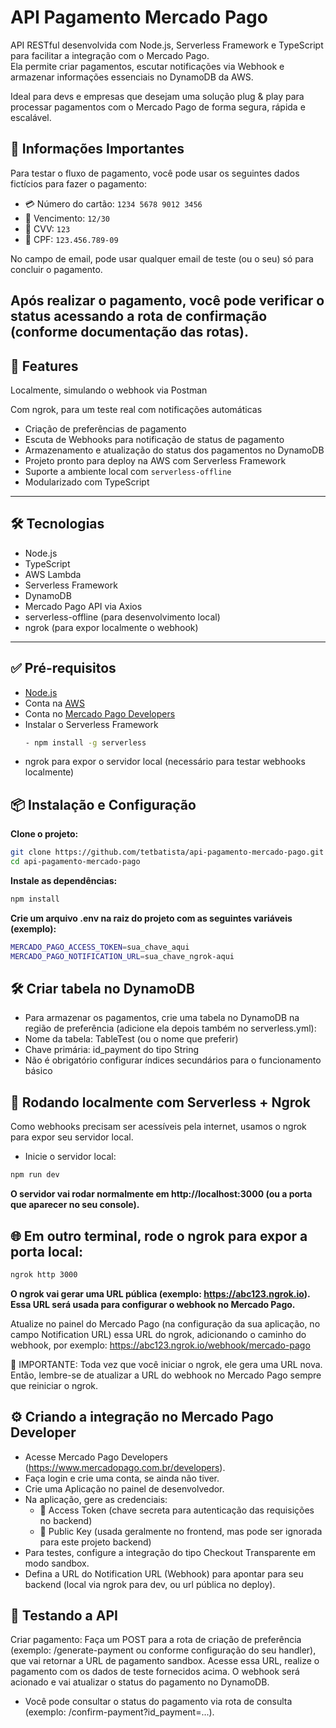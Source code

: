 # API Pagamento Mercado Pago

API RESTful desenvolvida com Node.js, Serverless Framework e TypeScript para facilitar a integração com o Mercado Pago.  
Ela permite criar pagamentos, escutar notificações via Webhook e armazenar informações essenciais no DynamoDB da AWS.

Ideal para devs e empresas que desejam uma solução plug & play para processar pagamentos com o Mercado Pago de forma segura, rápida e escalável.

## 📌 Informações Importantes

Para testar o fluxo de pagamento, você pode usar os seguintes dados fictícios para fazer o pagamento:

- 💳 Número do cartão: `1234 5678 9012 3456`  
- 📆 Vencimento: `12/30`  
- 🔐 CVV: `123`  
- 📄 CPF: `123.456.789-09` 

No campo de email, pode usar qualquer email de teste (ou o seu) só para concluir o pagamento.

Após realizar o pagamento, você pode verificar o status acessando a rota de confirmação (conforme documentação das rotas).
---

## 🚀 Features

Localmente, simulando o webhook via Postman

Com ngrok, para um teste real com notificações automáticas

- Criação de preferências de pagamento
- Escuta de Webhooks para notificação de status de pagamento
- Armazenamento e atualização do status dos pagamentos no DynamoDB
- Projeto pronto para deploy na AWS com Serverless Framework
- Suporte a ambiente local com `serverless-offline`
- Modularizado com TypeScript

---

## 🛠️ Tecnologias

- Node.js
- TypeScript
- AWS Lambda
- Serverless Framework
- DynamoDB
- Mercado Pago API via Axios
- serverless-offline (para desenvolvimento local)
- ngrok (para expor localmente o webhook)

---

## ✅ Pré-requisitos

- [Node.js](https://nodejs.org/)
- Conta na [AWS](https://aws.amazon.com/)
- Conta no [Mercado Pago Developers](https://www.mercadopago.com.br/developers)
- Instalar o Serverless Framework
  ```bash
  - npm install -g serverless
  ```
- ngrok para expor o servidor local (necessário para testar webhooks localmente)

## 📦 Instalação e Configuração

**Clone o projeto:**
```bash
git clone https://github.com/tetbatista/api-pagamento-mercado-pago.git
cd api-pagamento-mercado-pago
```

**Instale as dependências:**
```bash
npm install
```

**Crie um arquivo .env na raiz do projeto com as seguintes variáveis (exemplo):**
```bash
MERCADO_PAGO_ACCESS_TOKEN=sua_chave_aqui
MERCADO_PAGO_NOTIFICATION_URL=sua_chave_ngrok-aqui
```

## 🛠️ Criar tabela no DynamoDB
- Para armazenar os pagamentos, crie uma tabela no DynamoDB na região de preferência (adicione ela depois também no serverless.yml):
- Nome da tabela: TableTest (ou o nome que preferir)
- Chave primária: id_payment do tipo String
- Não é obrigatório configurar índices secundários para o funcionamento básico

## 🚀 Rodando localmente com Serverless + Ngrok
Como webhooks precisam ser acessíveis pela internet, usamos o ngrok para expor seu servidor local.

- Inicie o servidor local:
```bash
npm run dev
```

**O servidor vai rodar normalmente em http://localhost:3000 (ou a porta que aparecer no seu console).**

## 🌐 Em outro terminal, rode o ngrok para expor a porta local:

```bash
ngrok http 3000
```
**O ngrok vai gerar uma URL pública (exemplo: https://abc123.ngrok.io). Essa URL será usada para configurar o webhook no Mercado Pago.**

Atualize no painel do Mercado Pago (na configuração da sua aplicação, no campo Notification URL) essa URL do ngrok, adicionando o caminho do webhook, por exemplo:
https://abc123.ngrok.io/webhook/mercado-pago

📢 IMPORTANTE:
Toda vez que você iniciar o ngrok, ele gera uma URL nova. Então, lembre-se de atualizar a URL do webhook no Mercado Pago sempre que reiniciar o ngrok.

## ⚙️ Criando a integração no Mercado Pago Developer

- Acesse Mercado Pago Developers (https://www.mercadopago.com.br/developers).
- Faça login e crie uma conta, se ainda não tiver.
- Crie uma Aplicação no painel de desenvolvedor.
- Na aplicação, gere as credenciais:
  - 🔐 Access Token (chave secreta para autenticação das requisições no backend)
  - 🔑 Public Key (usada geralmente no frontend, mas pode ser ignorada para este projeto backend)
- Para testes, configure a integração do tipo Checkout Transparente em modo sandbox.
- Defina a URL do Notification URL (Webhook) para apontar para seu backend (local via ngrok para dev, ou url pública no deploy).

## 📩 Testando a API
Criar pagamento: Faça um POST para a rota de criação de preferência (exemplo: /generate-payment ou conforme configuração do seu handler), que vai retornar a URL de pagamento sandbox.
Acesse essa URL, realize o pagamento com os dados de teste fornecidos acima.
O webhook será acionado e vai atualizar o status do pagamento no DynamoDB.

- Você pode consultar o status do pagamento via rota de consulta (exemplo: /confirm-payment?id_payment=...).
